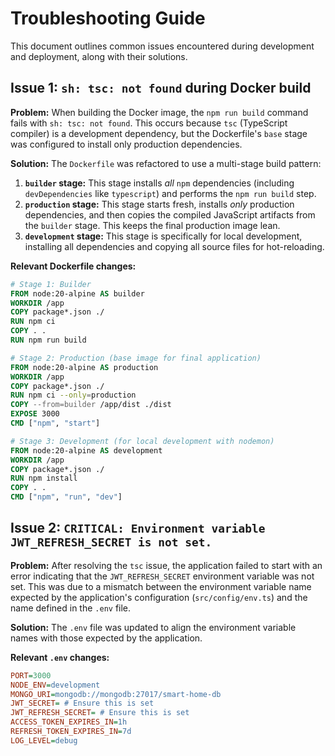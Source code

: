 # Troubleshooting Guide

This document outlines common issues encountered during development and deployment, along with their solutions.

## Issue 1: `sh: tsc: not found` during Docker build

**Problem:**
When building the Docker image, the `npm run build` command fails with `sh: tsc: not found`. This occurs because `tsc` (TypeScript compiler) is a development dependency, but the Dockerfile's `base` stage was configured to install only production dependencies.

**Solution:**
The `Dockerfile` was refactored to use a multi-stage build pattern:
1.  **`builder` stage:** This stage installs *all* `npm` dependencies (including `devDependencies` like `typescript`) and performs the `npm run build` step.
2.  **`production` stage:** This stage starts fresh, installs *only* production dependencies, and then copies the compiled JavaScript artifacts from the `builder` stage. This keeps the final production image lean.
3.  **`development` stage:** This stage is specifically for local development, installing all dependencies and copying all source files for hot-reloading.

**Relevant Dockerfile changes:**

```dockerfile
# Stage 1: Builder
FROM node:20-alpine AS builder
WORKDIR /app
COPY package*.json ./
RUN npm ci
COPY . .
RUN npm run build

# Stage 2: Production (base image for final application)
FROM node:20-alpine AS production
WORKDIR /app
COPY package*.json ./
RUN npm ci --only=production
COPY --from=builder /app/dist ./dist
EXPOSE 3000
CMD ["npm", "start"]

# Stage 3: Development (for local development with nodemon)
FROM node:20-alpine AS development
WORKDIR /app
COPY package*.json ./
RUN npm install
COPY . .
CMD ["npm", "run", "dev"]
```

## Issue 2: `CRITICAL: Environment variable JWT_REFRESH_SECRET is not set.`

**Problem:**
After resolving the `tsc` issue, the application failed to start with an error indicating that the `JWT_REFRESH_SECRET` environment variable was not set. This was due to a mismatch between the environment variable name expected by the application's configuration (`src/config/env.ts`) and the name defined in the `.env` file.

**Solution:**
The `.env` file was updated to align the environment variable names with those expected by the application.

**Relevant `.env` changes:**

```ini
PORT=3000
NODE_ENV=development
MONGO_URI=mongodb://mongodb:27017/smart-home-db
JWT_SECRET= # Ensure this is set
JWT_REFRESH_SECRET= # Ensure this is set
ACCESS_TOKEN_EXPIRES_IN=1h
REFRESH_TOKEN_EXPIRES_IN=7d
LOG_LEVEL=debug
```